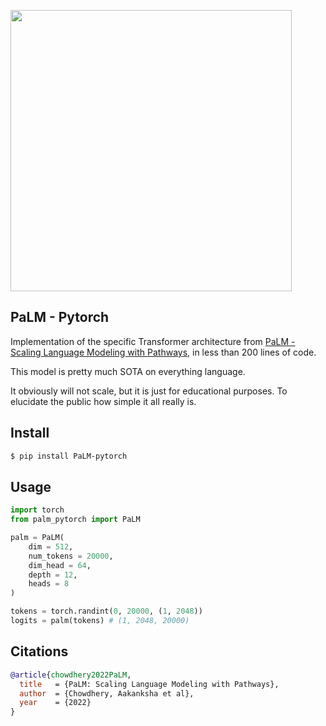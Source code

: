 <img src="./palm.gif" width="450px"></img>

## PaLM - Pytorch

Implementation of the specific Transformer architecture from <a href="https://ai.googleblog.com/2022/04/pathways-language-model-palm-scaling-to.html">PaLM - Scaling Language Modeling with Pathways</a>, in less than 200 lines of code.

This model is pretty much SOTA on everything language.

It obviously will not scale, but it is just for educational purposes. To elucidate the public how simple it all really is.

## Install
```bash
$ pip install PaLM-pytorch
```

## Usage

```python
import torch
from palm_pytorch import PaLM

palm = PaLM(
    dim = 512,
    num_tokens = 20000,
    dim_head = 64,
    depth = 12,
    heads = 8
)

tokens = torch.randint(0, 20000, (1, 2048))
logits = palm(tokens) # (1, 2048, 20000)
```

## Citations

```bibtex
@article{chowdhery2022PaLM,
  title   = {PaLM: Scaling Language Modeling with Pathways},
  author  = {Chowdhery, Aakanksha et al},
  year    = {2022}
}
```

